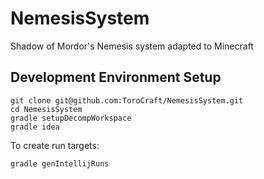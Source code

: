 # NemesisSystem

Shadow of Mordor's Nemesis system adapted to Minecraft

## Development Environment Setup

```
git clone git@github.com:ToroCraft/NemesisSystem.git
cd NemesisSystem
gradle setupDecompWorkspace
gradle idea
```

To create run targets:
```
gradle genIntellijRuns
```
